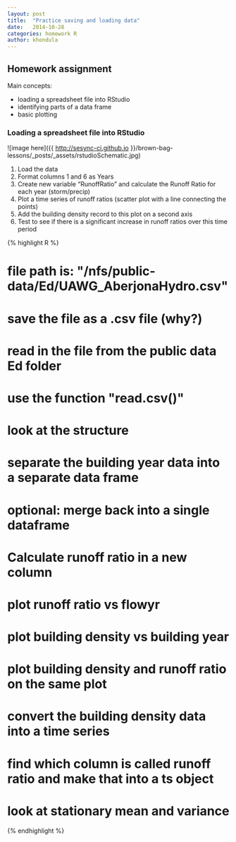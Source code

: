 ```yaml
---
layout: post
title:  "Practice saving and loading data"
date:   2014-10-28
categories: homework R
author: khondula
---
```


## Homework assignment

Main concepts:

* loading a spreadsheet file into RStudio
* identifying parts of a data frame
* basic plotting

### Loading a spreadsheet file into RStudio

![image here]({{ http://sesync-ci.github.io }}/brown-bag-lessons/_posts/_assets/rstudioSchematic.jpg)


1. Load the data
2. Format columns 1 and 6 as Years
3. Create new variable “RunoffRatio” and calculate the Runoff Ratio for each year (storm/precip)
4. Plot a time series of runoff ratios (scatter plot with a line connecting the points)
5. Add the building density record to this plot on a second axis
6. Test to see if there is a significant increase in runoff ratios over this time period

 {% highlight R %}

# file path is: "/nfs/public-data/Ed/UAWG_AberjonaHydro.csv"
# save the file as a .csv file (why?)
# read in the file from the public data Ed folder
# use the function "read.csv()"
# look at the structure

# separate the building year data into a separate data frame

# optional: merge back into a single dataframe

# Calculate runoff ratio in a new column 

# plot runoff ratio vs flowyr 

# plot building density vs building year

# plot building density and runoff ratio on the same plot

# convert the building density data into a time series

# find which column is called runoff ratio and make that into a ts object

# look at stationary mean and variance

{% endhighlight %}
